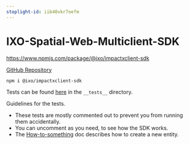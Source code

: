 ```yaml
---
stoplight-id: iib40vkr7oefm
---
```


# IXO-Spatial-Web-Multiclient-SDK

https://www.npmjs.com/package/@ixo/impactxclient-sdk

[GitHub Repository](https://github.com/ixofoundation/ixo-multiclient-sdk)

```bash
npm i @ixo/impactxclient-sdk
```

Tests can be found [here](https://vscode.dev/github/ixofoundation/ixo-multiclient-sdk/blob/main/__tests__) in the `__tests__` directory.


Guidelines for the tests.
- These tests are mostly commented out to prevent you from running them accidentally.
- You can uncomment as you need, to see how the SDK works.
- The [How-to-something](../How-to-something.md) doc describes how to create a new entity.
